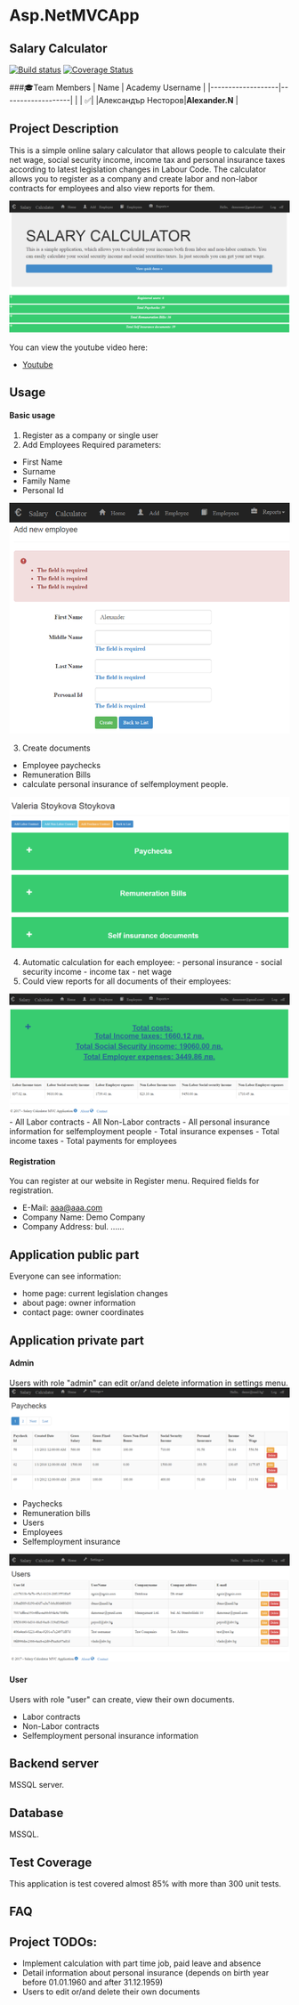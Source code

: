 # Asp.NetMVCApp

## Salary Calculator

[![Build status](https://ci.appveyor.com/api/projects/status/ywyakxvabm7rxb7h?svg=true)](https://ci.appveyor.com/project/alexnestorov/asp-netmvcapp)
[![Coverage Status](https://coveralls.io/repos/github/Team-Ressurrection/Asp.NetMVCApp/badge.svg?branch=master)](https://coveralls.io/github/Team-Ressurrection/Asp.NetMVCApp?branch=master)

###:mortar_board:Team Members
| Name              | Academy Username  |
|-------------------|-------------------|
|                   | :white_check_mark:|
|Александър Несторов|__Alexander.N__	  |

## Project Description  

This is a simple online salary calculator that allows people to calculate their net wage, social security income, income tax and personal insurance taxes according to latest legislation changes in Labour Code. The calculator allows you to register as a company and create labor and non-labor contracts for employees and also view reports for them.

<img src="https://github.com/Team-Ressurrection/Asp.NetMVCApp/blob/master/Screenshots/HomePage.png"/>

You can view the youtube video here:

- [Youtube](https://www.youtube.com/watch?v=Sa-AEwULRps)

## Usage

#### Basic usage
 1. Register as a company or single user
 2. Add Employees
    Required parameters:
   - First Name
   - Surname
   - Family Name
   - Personal Id
 <img src="https://github.com/Team-Ressurrection/Asp.NetMVCApp/blob/master/Screenshots/AddEmployeePage.png"/> 
 
 3. Create documents
   - Employee paychecks
   - Remuneration Bills
   - calculate personal insurance of selfemployment people.
  
 <img src="https://github.com/Team-Ressurrection/Asp.NetMVCApp/blob/master/Screenshots/EmployeePage.png"/>
  
  4. Automatic calculation for each employee:
    - personal insurance
    - social security income
    - income tax
    - net wage
  5. Could view reports for all documents of their employees:
 <img src="https://github.com/Team-Ressurrection/Asp.NetMVCApp/blob/master/Screenshots/ReportsPage.png"/>
    - All Labor contracts
    - All Non-Labor contracts
    - All personal insurance information for selfemployment people
    - Total insurance expenses
    - Total income taxes
    - Total payments for employees

#### Registration
You can register at our website in Register menu.
Required fields for registration.
  - E-Mail: aaa@aaa.com
  - Company Name: Demo Company
  - Company Address: bul. ......

## Application public part

Everyone can see information:
  - home page: current legislation changes
  - about page: owner information
  - contact page: owner coordinates

## Application private part

#### Admin
Users with role "admin" can edit or/and delete information in settings menu.
<img src="https://github.com/Team-Ressurrection/Asp.NetMVCApp/blob/master/Screenshots/SettingsPageWithPaging.png"/>
- Paychecks
- Remuneration bills
- Users
- Employees
- Selfemployment insurance
<img src="https://github.com/Team-Ressurrection/Asp.NetMVCApp/blob/master/Screenshots/SettingsPage.png"/>  
  
#### User
Users with role "user" can create, view their own documents.
  - Labor contracts
  - Non-Labor contracts
  - Selfemployment personal insurance information

## Backend server

MSSQL server.

## Database

MSSQL.

## Test Coverage

This application is test covered almost 85% with more than 300 unit tests.

## FAQ

## Project TODOs:
  - Implement calculation with part time job, paid leave and absence
  - Detail information about personal insurance (depends on birth year before 01.01.1960 and after 31.12.1959)
  - Users to edit or/and delete their own documents
